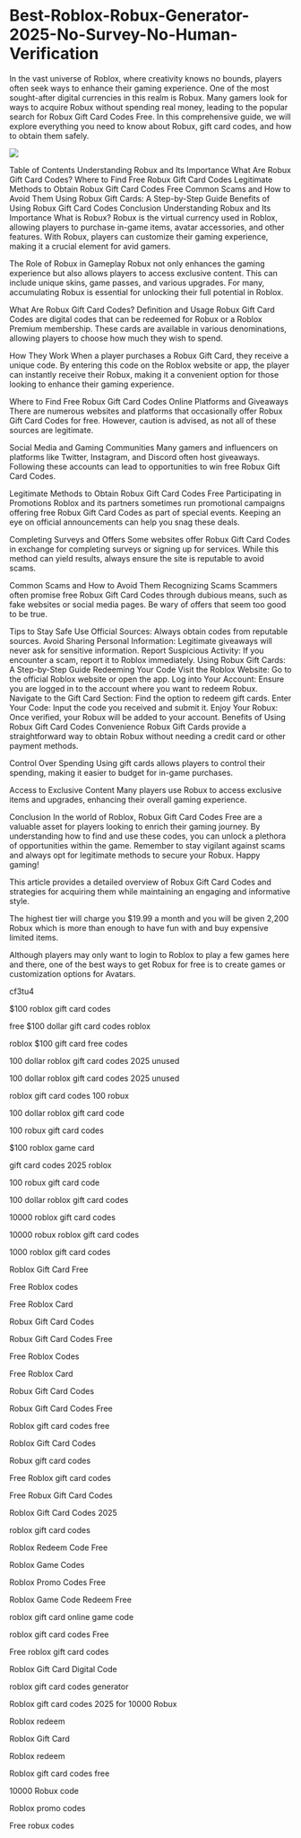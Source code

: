 # Best-Roblox-Robux-Generator-2025-No-Survey-No-Human-Verification


  

In the vast universe of Roblox, where creativity knows no bounds, players often seek ways to enhance their gaming experience. One of the most sought-after digital currencies in this realm is Robux. Many gamers look for ways to acquire Robux without spending real money, leading to the popular search for Robux Gift Card Codes Free. In this comprehensive guide, we will explore everything you need to know about Robux, gift card codes, and how to obtain them safely.
   
[![](https://static.vecteezy.com/system/resources/previews/021/971/550/non_2x/click-cursor-icon-with-click-here-button-free-png.png)](https://www.apkhub.site/)   
    
  
Table of Contents Understanding Robux and Its Importance What Are Robux Gift Card Codes? Where to Find Free Robux Gift Card Codes Legitimate Methods to Obtain Robux Gift Card Codes Free Common Scams and How to Avoid Them Using Robux Gift Cards: A Step-by-Step Guide Benefits of Using Robux Gift Card Codes Conclusion Understanding Robux and Its Importance What is Robux? Robux is the virtual currency used in Roblox, allowing players to purchase in-game items, avatar accessories, and other features. With Robux, players can customize their gaming experience, making it a crucial element for avid gamers.

The Role of Robux in Gameplay Robux not only enhances the gaming experience but also allows players to access exclusive content. This can include unique skins, game passes, and various upgrades. For many, accumulating Robux is essential for unlocking their full potential in Roblox.

What Are Robux Gift Card Codes? Definition and Usage Robux Gift Card Codes are digital codes that can be redeemed for Robux or a Roblox Premium membership. These cards are available in various denominations, allowing players to choose how much they wish to spend.

How They Work When a player purchases a Robux Gift Card, they receive a unique code. By entering this code on the Roblox website or app, the player can instantly receive their Robux, making it a convenient option for those looking to enhance their gaming experience.

Where to Find Free Robux Gift Card Codes Online Platforms and Giveaways There are numerous websites and platforms that occasionally offer Robux Gift Card Codes for free. However, caution is advised, as not all of these sources are legitimate.

Social Media and Gaming Communities Many gamers and influencers on platforms like Twitter, Instagram, and Discord often host giveaways. Following these accounts can lead to opportunities to win free Robux Gift Card Codes.

Legitimate Methods to Obtain Robux Gift Card Codes Free Participating in Promotions Roblox and its partners sometimes run promotional campaigns offering free Robux Gift Card Codes as part of special events. Keeping an eye on official announcements can help you snag these deals.

Completing Surveys and Offers Some websites offer Robux Gift Card Codes in exchange for completing surveys or signing up for services. While this method can yield results, always ensure the site is reputable to avoid scams.

Common Scams and How to Avoid Them Recognizing Scams Scammers often promise free Robux Gift Card Codes through dubious means, such as fake websites or social media pages. Be wary of offers that seem too good to be true.

Tips to Stay Safe Use Official Sources: Always obtain codes from reputable sources. Avoid Sharing Personal Information: Legitimate giveaways will never ask for sensitive information. Report Suspicious Activity: If you encounter a scam, report it to Roblox immediately. Using Robux Gift Cards: A Step-by-Step Guide Redeeming Your Code Visit the Roblox Website: Go to the official Roblox website or open the app. Log into Your Account: Ensure you are logged in to the account where you want to redeem Robux. Navigate to the Gift Card Section: Find the option to redeem gift cards. Enter Your Code: Input the code you received and submit it. Enjoy Your Robux: Once verified, your Robux will be added to your account. Benefits of Using Robux Gift Card Codes Convenience Robux Gift Cards provide a straightforward way to obtain Robux without needing a credit card or other payment methods.

Control Over Spending Using gift cards allows players to control their spending, making it easier to budget for in-game purchases.

Access to Exclusive Content Many players use Robux to access exclusive items and upgrades, enhancing their overall gaming experience.

Conclusion In the world of Roblox, Robux Gift Card Codes Free are a valuable asset for players looking to enrich their gaming journey. By understanding how to find and use these codes, you can unlock a plethora of opportunities within the game. Remember to stay vigilant against scams and always opt for legitimate methods to secure your Robux. Happy gaming!

This article provides a detailed overview of Robux Gift Card Codes and strategies for acquiring them while maintaining an engaging and informative style.

The highest tier will charge you $19.99 a month and you will be given 2,200 Robux which is more than enough to have fun with and buy expensive limited items.  

Although players may only want to login to Roblox to play a few games here and there, one of the best ways to get Robux for free is to create games or customization options for Avatars.  

cf3tu4

$100 roblox gift card codes

free $100 dollar gift card codes roblox

roblox $100 gift card free codes

100 dollar roblox gift card codes 2025 unused

100 dollar roblox gift card codes 2025 unused

roblox gift card codes 100 robux

100 dollar roblox gift card code

100 robux gift card codes

$100 roblox game card

gift card codes 2025 roblox

100 robux gift card code

100 dollar roblox gift card codes

10000 roblox gift card codes

10000 robux roblox gift card codes

1000 roblox gift card codes

Roblox Gift Card Free

Free Roblox codes

Free Roblox Card

Robux Gift Card Codes

Robux Gift Card Codes Free

Free Roblox Codes

Free Roblox Card

Robux Gift Card Codes

Robux Gift Card Codes Free

Roblox gift card codes free

Roblox Gift Card Codes

Robux gift card codes

Free Roblox gift card codes

Free Robux Gift Card Codes

Roblox Gift Card Codes 2025

roblox gift card codes

Roblox Redeem Code Free

Roblox Game Codes

Roblox Promo Codes Free

Roblox Game Code Redeem Free

roblox gift card online game code

roblox gift card codes Free

Free roblox gift card codes

Roblox Gift Card Digital Code

roblox gift card codes generator

Roblox gift card codes 2025 for 10000 Robux

Roblox redeem

Roblox Gift Card

Roblox redeem

Roblox gift card codes free

10000 Robux code

Roblox promo codes

Free robux codes

